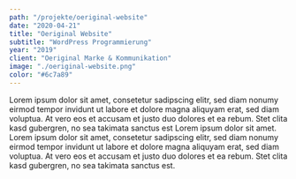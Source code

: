 ```yaml
---
path: "/projekte/oeriginal-website"
date: "2020-04-21"
title: "Oeriginal Website"
subtitle: "WordPress Programmierung"
year: "2019"
client: "Oeriginal Marke & Kommunikation"
image: "./oeriginal-website.png"
color: "#6c7a89"
---
```


Lorem ipsum dolor sit amet, consetetur sadipscing elitr, sed diam nonumy eirmod tempor invidunt ut labore et dolore magna aliquyam erat, sed diam voluptua. At vero eos et accusam et justo duo dolores et ea rebum. Stet clita kasd gubergren, no sea takimata sanctus est Lorem ipsum dolor sit amet. Lorem ipsum dolor sit amet, consetetur sadipscing elitr, sed diam nonumy eirmod tempor invidunt ut labore et dolore magna aliquyam erat, sed diam voluptua. At vero eos et accusam et justo duo dolores et ea rebum. Stet clita kasd gubergren, no sea takimata sanctus est.
